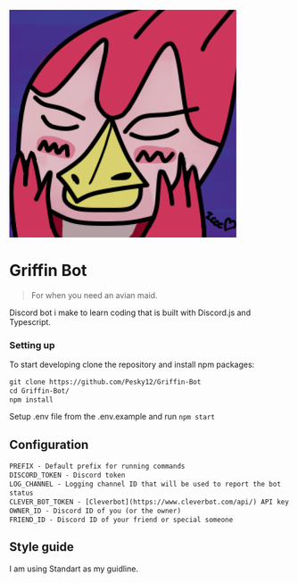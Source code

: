 ![Logo of the project](./lib/img/profilepic.png)

# Griffin Bot
> For when you need an avian maid.

Discord bot i make to learn coding that is built with Discord.js and Typescript.

### Setting up

To start developing clone the repository and install npm packages:

```shell
git clone https://github.com/Pesky12/Griffin-Bot
cd Griffin-Bot/
npm install
```
Setup .env file from the .env.example and run `npm start` 

## Configuration
```env
PREFIX - Default prefix for running commands
DISCORD_TOKEN - Discord token
LOG_CHANNEL - Logging channel ID that will be used to report the bot status
CLEVER_BOT_TOKEN - [Cleverbot](https://www.cleverbot.com/api/) API key
OWNER_ID - Discord ID of you (or the owner)
FRIEND_ID - Discord ID of your friend or special someone
```

## Style guide

I am using Standart as my guidline.
